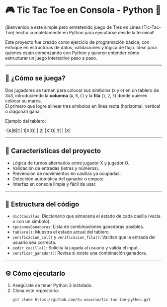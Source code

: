 # 🎮 Tic Tac Toe en Consola - Python 🐍

¡Bienvenido a este simple pero entretenido juego de Tres en Línea (Tic-Tac-Toe) hecho completamente en Python para ejecutarse desde la terminal!

Este proyecto fue creado como ejercicio de programación básica, con enfoque en estructuras de datos, validaciones y lógica de flujo. Ideal para quienes están comenzando con Python y quieren entender cómo estructurar un juego interactivo paso a paso.

---

## 🧠 ¿Cómo se juega?

Dos jugadores se turnan para colocar sus símbolos (`X` y `O`) en un tablero de 3x3, introduciendo la **columna** (`A`, `B`, `C`) y la **fila** (`1`, `2`, `3`) donde quieren colocar su marca.  
El primero que logre alinear tres símbolos en línea recta (horizontal, vertical o diagonal) gana.

Ejemplo del tablero:

-|A|B|C|
1|X|O| |
2| |X|O|
3| | |X|


---

## 🚀 Características del proyecto

- Lógica de turnos alternados entre jugador X y jugador O.
- Validación de entradas (letras y números).
- Prevención de movimientos en casillas ya ocupadas.
- Detección automática del ganador o empate.
- Interfaz en consola limpia y fácil de usar.

---

## 📁 Estructura del código

- `dictCasillas`: Diccionario que almacena el estado de cada casilla (vacía o con un símbolo).
- `opcionesGanadoras`: Lista de combinaciones ganadoras posibles.
- `tablero()`: Muestra el estado actual del tablero.
- `verificacion_col()` y `verificacion_fila()`: Validan que la entrada del usuario sea correcta.
- `pedir_casilla()`: Solicita la jugada al usuario y valida el input.
- `verificar_ganador()`: Revisa si existe una combinación ganadora.

---

## ⚙️ Cómo ejecutarlo

1. Asegúrate de tener Python 3 instalado.
2. Clona este repositorio:
   ```bash
   git clone https://github.com/tu-usuario/tic-tac-toe-python.git
